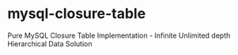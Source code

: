 # mysql-closure-table
 Pure MySQL Closure Table Implementation - Infinite Unlimited depth Hierarchical Data Solution
